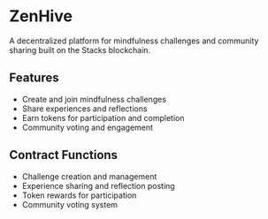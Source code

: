 # ZenHive

A decentralized platform for mindfulness challenges and community sharing built on the Stacks blockchain.

## Features
- Create and join mindfulness challenges
- Share experiences and reflections
- Earn tokens for participation and completion
- Community voting and engagement

## Contract Functions
- Challenge creation and management
- Experience sharing and reflection posting
- Token rewards for participation
- Community voting system